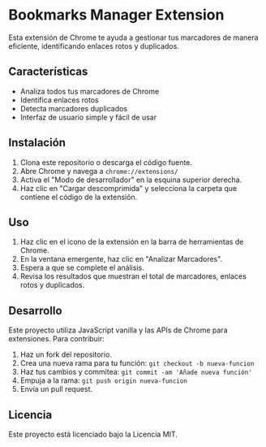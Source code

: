 # Bookmarks Manager Extension

Esta extensión de Chrome te ayuda a gestionar tus marcadores de manera eficiente, identificando enlaces rotos y duplicados.

## Características

- Analiza todos tus marcadores de Chrome
- Identifica enlaces rotos
- Detecta marcadores duplicados
- Interfaz de usuario simple y fácil de usar

## Instalación

1. Clona este repositorio o descarga el código fuente.
2. Abre Chrome y navega a `chrome://extensions/`
3. Activa el "Modo de desarrollador" en la esquina superior derecha.
4. Haz clic en "Cargar descomprimida" y selecciona la carpeta que contiene el código de la extensión.

## Uso

1. Haz clic en el icono de la extensión en la barra de herramientas de Chrome.
2. En la ventana emergente, haz clic en "Analizar Marcadores".
3. Espera a que se complete el análisis.
4. Revisa los resultados que muestran el total de marcadores, enlaces rotos y duplicados.

## Desarrollo

Este proyecto utiliza JavaScript vanilla y las APIs de Chrome para extensiones. Para contribuir:

1. Haz un fork del repositorio.
2. Crea una nueva rama para tu función: `git checkout -b nueva-funcion`
3. Haz tus cambios y commitea: `git commit -am 'Añade nueva función'`
4. Empuja a la rama: `git push origin nueva-funcion`
5. Envía un pull request.

## Licencia

Este proyecto está licenciado bajo la Licencia MIT.

